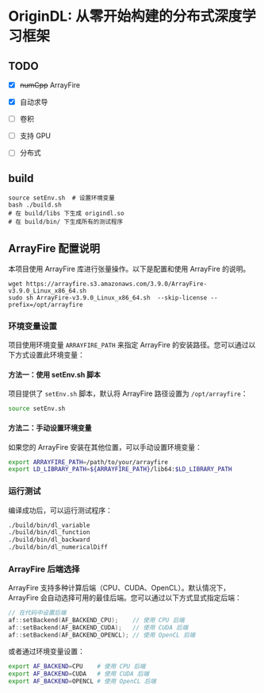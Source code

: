 # OriginDL: 从零开始构建的分布式深度学习框架

## TODO

- [x] ~~numCpp~~ ArrayFire

- [x] 自动求导
- [ ] 卷积
- [ ] 支持 GPU
- [ ] 分布式

## build
```shell
source setEnv.sh  # 设置环境变量
bash ./build.sh
# 在 build/libs 下生成 origindl.so
# 在 build/bin/ 下生成所有的测试程序
```

## ArrayFire 配置说明

本项目使用 ArrayFire 库进行张量操作。以下是配置和使用 ArrayFire 的说明。
```shell
wget https://arrayfire.s3.amazonaws.com/3.9.0/ArrayFire-v3.9.0_Linux_x86_64.sh  
sudo sh ArrayFire-v3.9.0_Linux_x86_64.sh  --skip-license --prefix=/opt/arrayfire 
```

### 环境变量设置

项目使用环境变量 `ARRAYFIRE_PATH` 来指定 ArrayFire 的安装路径。您可以通过以下方式设置此环境变量：

#### 方法一：使用 setEnv.sh 脚本

项目提供了 `setEnv.sh` 脚本，默认将 ArrayFire 路径设置为 `/opt/arrayfire`：

```bash
source setEnv.sh
```

#### 方法二：手动设置环境变量

如果您的 ArrayFire 安装在其他位置，可以手动设置环境变量：

```bash
export ARRAYFIRE_PATH=/path/to/your/arrayfire
export LD_LIBRARY_PATH=${ARRAYFIRE_PATH}/lib64:$LD_LIBRARY_PATH
```

### 运行测试

编译成功后，可以运行测试程序：

```bash
./build/bin/dl_variable
./build/bin/dl_function
./build/bin/dl_backward
./build/bin/dl_numericalDiff
```

### ArrayFire 后端选择

ArrayFire 支持多种计算后端（CPU、CUDA、OpenCL）。默认情况下，ArrayFire 会自动选择可用的最佳后端。您可以通过以下方式显式指定后端：

```cpp
// 在代码中设置后端
af::setBackend(AF_BACKEND_CPU);    // 使用 CPU 后端
af::setBackend(AF_BACKEND_CUDA);   // 使用 CUDA 后端
af::setBackend(AF_BACKEND_OPENCL); // 使用 OpenCL 后端
```

或者通过环境变量设置：

```bash
export AF_BACKEND=CPU    # 使用 CPU 后端
export AF_BACKEND=CUDA   # 使用 CUDA 后端
export AF_BACKEND=OPENCL # 使用 OpenCL 后端
```
